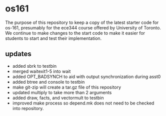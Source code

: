 os161
=====

The purpose of this repository to keep a copy of the latest starter code for 
os-161, presumably for the ece344 course offered by University of Toronto. We 
continue to make changes to the start code to make it easier for students to
start and test their implementation.

updates
-------

* added sbrk to testbin
* merged waitexit1-5 into wait
* added OPT_BADSYNCH to aid with output synchronization during asst0
* added btree and console to testbin
* make git-zip will create a tar.gz file of this repository
* updated multiply to take more than 2 arguments
* added draw, facts, and vectormult to testbin
* improved make process so depend.mk does not need to be checked into repository.

